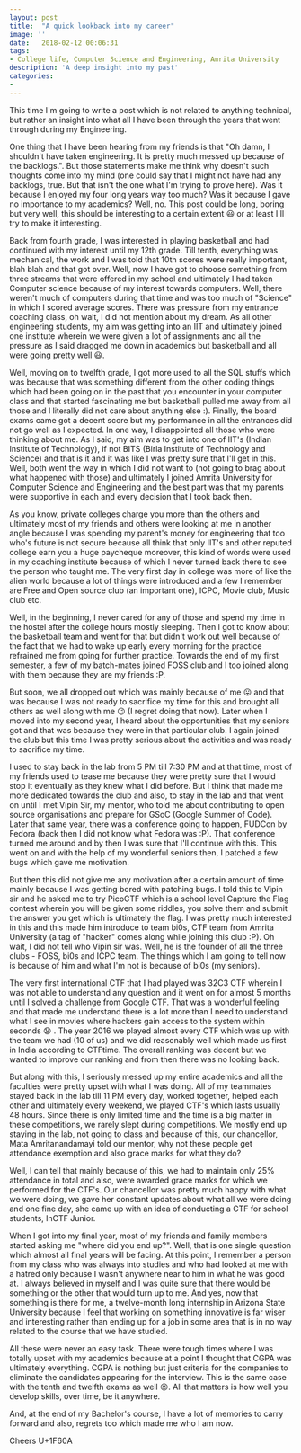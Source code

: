 ```yaml
---
layout: post
title:  "A quick lookback into my career"
image: ''
date:   2018-02-12 00:06:31
tags:
- College life, Computer Science and Engineering, Amrita University
description: 'A deep insight into my past'
categories:
-
---
```


This time I'm going to write a post which is not related to anything technical, but rather an insight into what all I have been through the years that went through during my Engineering.

One thing that I have been hearing from my friends is that "Oh damn, I shouldn't have taken engineering. It is pretty much messed up because of the backlogs.". But those statements make me think why doesn't such thoughts come into my mind (one could say that I might not have had any backlogs, true. But that isn't the one what I'm trying to prove here). Was it because I enjoyed my four long years way too much? Was it because I gave no importance to my academics? Well, no. This post could be long, boring but very well, this should be interesting to a certain extent :smiley: or at least I'll try to make it interesting.

Back from fourth grade, I was interested in playing basketball and had continued with my interest until my 12th grade. Till tenth, everything was mechanical, the work and I was told that 10th scores were really important, blah blah and that got over. Well, now I have got to choose something from three streams that were offered in my school and ultimately I had taken Computer science because of my interest towards computers. Well, there weren't much of computers during that time and was too much of "Science" in which I scored average scores. There was pressure from my entrance coaching class, oh wait, I did not mention about my dream. As all other engineering students, my aim was getting into an IIT and ultimately joined one institute wherein we were given a lot of assignments and all the pressure as I said dragged me down in academics but basketball and all were going pretty well :smiley:.

Well, moving on to twelfth grade, I got more used to all the SQL stuffs which was because that was something different from the other coding things which had been going on in the past  that you encounter in your computer class and that started fascinating me but basketball pulled me away from all those and I literally did not care about anything else :). Finally, the board exams came got a decent score but my performance in all the entrances did not go well as I expected. In one way, I disappointed all those who were thinking about me. As I said, my aim was to get into one of IIT's (Indian Institute of Technology), if not BITS (Birla Institute of Technology and Science) and that is it and it was like I was pretty sure that I'll get in this. Well, both went the way in which I did not want to (not going to brag about what happened with those) and ultimately I joined Amrita University for Computer Science and Engineering and the best part was that my parents were supportive in each and every decision that I took back then.


As you know, private colleges charge you more than the others and ultimately most of my friends and others were looking at me in another angle because I was spending my parent's money for engineering that too who's future is not secure because all think that only IIT's and other reputed college earn you a huge paycheque moreover, this kind of words were used in my coaching institute because of which I never turned back there to see the person who taught me. The very first day in college was more of like the alien world because a lot of things were introduced and a few I remember are Free and Open source club (an important one), ICPC, Movie club, Music club etc.

Well, in the beginning, I never cared for any of those and spend my time in the hostel after the college hours mostly sleeping. Then I got to know about the basketball team and went for that but didn't work out well because of the fact that we had to wake up early every morning for the practice refrained me from going for further practice. Towards the end of my first semester, a few of my batch-mates joined FOSS club and I too joined along with them because they are my friends :P.

But soon, we all dropped out which was mainly because of me :stuck_out_tongue: and that was because I was not ready to sacrifice my time for this and brought all others as well along with me :wink: (I regret doing that now). Later when I moved into my second year, I heard about the opportunities that my seniors got and that was because they were in that particular club. I again joined the club but this time I was pretty serious about the activities and was ready to sacrifice my time.

I used to stay back in the lab from 5 PM till 7:30 PM and at that time, most of my friends used to tease me because they were pretty sure that I would stop it eventually as they knew what I did before. But I think that made me more dedicated towards the club and also, to stay in the lab and that went on until I met Vipin Sir, my mentor, who told me about contributing to open source organisations and prepare for GSoC (Google Summer of Code). Later that same year, there was a conference going to happen, FUDCon by Fedora (back then I did not know what Fedora was :P). That conference turned me around and by then I was sure that I'll continue with this. This went on and with the help of my wonderful seniors then, I patched a few bugs which gave me motivation.

But then this did not give me any motivation after a certain amount of time mainly because I was getting bored with patching bugs. I told this to Vipin sir and he asked me to try PicoCTF which is a school level Capture the Flag contest wherein you will be given some riddles, you solve them and submit the answer you get which is ultimately the flag. I was pretty much interested in this and this made him introduce to team bi0s, CTF team from Amrita University (a tag of "hacker" comes along while joining this club :P). Oh wait, I did not tell who Vipin sir was. Well, he is the founder of all the three clubs - FOSS, bi0s and ICPC team. The things which I am going to tell now is because of him and what I'm not is because of bi0s (my seniors).

The very first international CTF that I had played was 32C3 CTF wherein I was not able to understand any question and it went on for almost 5 months until I solved a challenge from Google CTF. That was a wonderful feeling and that made me understand there is a lot more than I need to understand what I see in movies where hackers gain access to the system within seconds :anguished: . The year 2016 we played almost every CTF which was up with the team we had (10 of us) and we did reasonably well which made us first in India according to CTFtime. The overall ranking was decent but we wanted to improve our ranking and from then there was no looking back.

But along with this, I seriously messed up my entire academics and all the faculties were pretty upset with what I was doing. All of my teammates stayed back in the lab till 11 PM every day, worked together, helped each other and ultimately every weekend, we played CTF's which lasts usually 48 hours. Since there is only limited time and the time is a big matter in these competitions, we rarely slept during competitions. We mostly end up staying in the lab, not going to class and because of this, our chancellor, Mata Amritanandamayi told our mentor, why not these people get attendance exemption and also grace marks for what they do?

Well, I can tell that mainly because of this, we had to maintain only 25% attendance in total and also, were awarded grace marks for which we performed for the CTF's. Our chancellor was pretty much happy with what we were doing, we gave her constant updates about what all we were doing and one fine day, she came up with an idea of conducting a CTF for school students, InCTF Junior.

When I got into my final year, most of my friends and family members started asking me "where did you end up?". Well, that is one single question which almost all final years will be facing. At this point, I remember a person from my class who was always into studies and who had looked at me with a hatred only because I wasn't anywhere near to him in what he was good at. I always believed in myself and I was quite sure that there would be something or the other that would turn up to me. And yes, now that something is there for me, a twelve-month long internship in Arizona State University because I feel that working on something innovative is far wiser and interesting rather than ending up for a job in some area that is in no way related to the course that we have studied.

All these were never an easy task. There were tough times where I was totally upset with my academics because at a point I thought that CGPA was ultimately everything. CGPA is nothing but just criteria for the companies to eliminate the candidates appearing for the interview. This is the same case with the tenth and twelfth exams as well :wink:. All that matters is how well you develop skills, over time, be it anywhere.

And, at the end of my Bachelor's course, I have a lot of memories to carry forward and also, regrets too which made me who I am now.

Cheers U+1F60A
